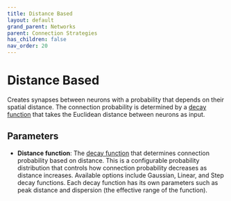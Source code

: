```yaml
---
title: Distance Based
layout: default
grand_parent: Networks
parent: Connection Strategies
has_children: false
nav_order: 20
---
```


# Distance Based

Creates synapses between neurons with a probability that depends on their spatial distance. The connection probability is determined by a [decay function](../../utilities/decayFunctions) that takes the Euclidean distance between neurons as input.

## Parameters

- **Distance function**: The [decay function](../../utilities/decayFunctions) that determines connection probability based on distance. This is a configurable probability distribution that controls how connection probability decreases as distance increases. Available options include Gaussian, Linear, and Step decay functions. Each decay function has its own parameters such as peak distance and dispersion (the effective range of the function).
